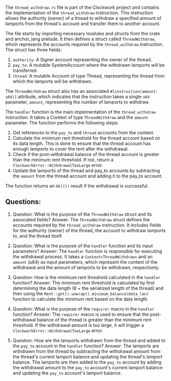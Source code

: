 The `thread_withdraw.rs` file is part of the Clockwork project and contains the implementation of the `thread_withdraw` instruction. This instruction allows the authority (owner) of a thread to withdraw a specified amount of lamports from the thread's account and transfer them to another account.

The file starts by importing necessary modules and structs from the crate and anchor_lang prelude. It then defines a struct called `ThreadWithdraw`, which represents the accounts required by the `thread_withdraw` instruction. The struct has three fields:

1. `authority`: A Signer account representing the owner of the thread.
2. `pay_to`: A mutable SystemAccount where the withdrawn lamports will be transferred.
3. `thread`: A mutable Account of type Thread, representing the thread from which the lamports will be withdrawn.

The `ThreadWithdraw` struct also has an associated `#[instruction(amount: u64)]` attribute, which indicates that the instruction takes a single `u64` parameter, `amount`, representing the number of lamports to withdraw.

The `handler` function is the main implementation of the `thread_withdraw` instruction. It takes a Context of type `ThreadWithdraw` and the `amount` parameter. The function performs the following steps:

1. Get references to the `pay_to` and `thread` accounts from the context.
2. Calculate the minimum rent threshold for the thread account based on its data length. This is done to ensure that the thread account has enough lamports to cover the rent after the withdrawal.
3. Check if the post-withdrawal balance of the thread account is greater than the minimum rent threshold. If not, return a `ClockworkError::WithdrawalTooLarge` error.
4. Update the lamports of the thread and pay_to accounts by subtracting the `amount` from the thread account and adding it to the pay_to account.

The function returns an `Ok(())` result if the withdrawal is successful.
## Questions: 
 1. Question: What is the purpose of the `ThreadWithdraw` struct and its associated fields?
   Answer: The `ThreadWithdraw` struct defines the accounts required by the `thread_withdraw` instruction. It includes fields for the authority (owner) of the thread, the account to withdraw lamports to, and the thread itself.

2. Question: What is the purpose of the `handler` function and its input parameters?
   Answer: The `handler` function is responsible for executing the withdrawal process. It takes a `Context<ThreadWithdraw>` and an `amount` (u64) as input parameters, which represent the context of the withdrawal and the amount of lamports to be withdrawn, respectively.

3. Question: How is the minimum rent threshold calculated in the `handler` function?
   Answer: The minimum rent threshold is calculated by first determining the data length (8 + the serialized length of the thread) and then using the `Rent::get().unwrap().minimum_balance(data_len)` function to calculate the minimum rent based on the data length.

4. Question: What is the purpose of the `require!` macro in the `handler` function?
   Answer: The `require!` macro is used to ensure that the post-withdrawal balance of the thread is greater than the minimum rent threshold. If the withdrawal amount is too large, it will trigger a `ClockworkError::WithdrawalTooLarge` error.

5. Question: How are the lamports withdrawn from the thread and added to the `pay_to` account in the `handler` function?
   Answer: The lamports are withdrawn from the thread by subtracting the withdrawal amount from the thread's current lamport balance and updating the thread's lamport balance. The lamports are then added to the `pay_to` account by adding the withdrawal amount to the `pay_to` account's current lamport balance and updating the `pay_to` account's lamport balance.
    